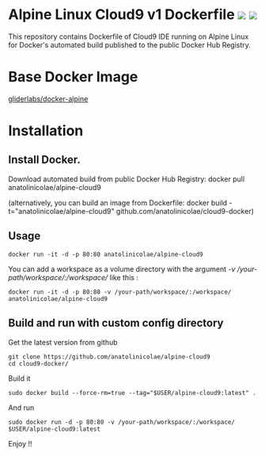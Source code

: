 Alpine Linux Cloud9 v1 Dockerfile [![](https://images.microbadger.com/badges/image/anatolinicolae/alpine-cloud9.svg)](https://microbadger.com/images/anatolinicolae/alpine-cloud9 "Get your own image badge on microbadger.com") [![](https://images.microbadger.com/badges/version/anatolinicolae/alpine-cloud9.svg)](https://microbadger.com/images/anatolinicolae/alpine-cloud9 "Get your own version badge on microbadger.com")
=============

This repository contains Dockerfile of Cloud9 IDE running on Alpine Linux for Docker's automated build published to the public Docker Hub Registry.

# Base Docker Image
[gliderlabs/docker-alpine](https://github.com/gliderlabs/docker-alpine)

# Installation

## Install Docker.

Download automated build from public Docker Hub Registry: docker pull anatolinicolae/alpine-cloud9

(alternatively, you can build an image from Dockerfile: docker build -t="anatolinicolae/alpine-cloud9" github.com/anatolinicolae/cloud9-docker)

## Usage

    docker run -it -d -p 80:80 anatolinicolae/alpine-cloud9
    
You can add a workspace as a volume directory with the argument *-v /your-path/workspace/:/workspace/* like this :

    docker run -it -d -p 80:80 -v /your-path/workspace/:/workspace/ anatolinicolae/alpine-cloud9
    
## Build and run with custom config directory

Get the latest version from github

    git clone https://github.com/anatolinicolae/alpine-cloud9
    cd cloud9-docker/

Build it

    sudo docker build --force-rm=true --tag="$USER/alpine-cloud9:latest" .
    
And run

    sudo docker run -d -p 80:80 -v /your-path/workspace/:/workspace/ $USER/alpine-cloud9:latest
    
Enjoy !!    

